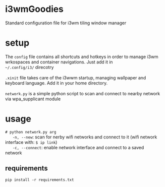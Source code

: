 # i3wmGoodies
Standard configuration file for i3wm tiling window manager

# setup
The `config` file contains all shortcuts and hotkeys in order to manage i3wm wrkospaces and container navigations. Just add it in </br>
`~/.config/i3/` direcotry
</br></br>
`.xinit` file takes care of the i3wwm startup, managing wallpaper and keyboard language. Add it in your home directory.
</br></br>
`network.py` is a simple python script to scan and connect to nearby network via wpa_supplicant module

# usage
`# python network.py arg`</br>
&nbsp;&nbsp;&nbsp;&nbsp;&nbsp;&nbsp;`-n, --new`: scan for nerby wifi networks and connect to it (wifi network interface with: `$ ip link`)</br>
&nbsp;&nbsp;&nbsp;&nbsp;&nbsp;&nbsp;`-c, --connect`: enable network interface and connect to a saved network

## requirements
`pip install -r requirements.txt`
